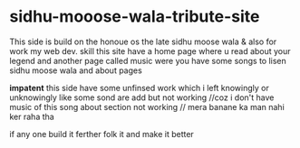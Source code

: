 # sidhu-mooose-wala-tribute-site



This side is build on the honoue os the late sidhu moose wala &amp; also for work my web dev. skill 
this site have a home page where u read about your legend
and another page called music were you have some songs to lisen sidhu moose wala
and about pages


**impatent**
this side have some unfinsed work which i left knowingly or unknowingly like
some sond are add but not working //coz i don't have music of this song 
about section not working // mera banane ka man nahi ker raha tha

if any one build it ferther folk it and make it better
